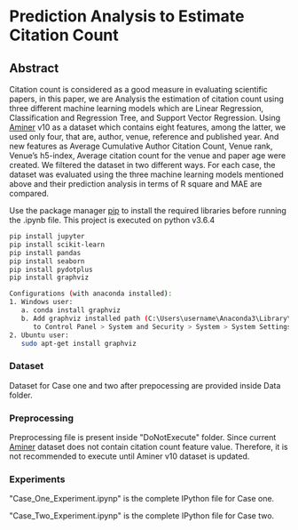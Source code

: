 
# Prediction Analysis to Estimate Citation Count
## Abstract
Citation count is considered as a good measure in evaluating scientific
papers, in this paper, we are Analysis the estimation of citation count using three different machine learning models which are Linear Regression, Classification and Regression Tree, and Support Vector Regression. Using [Aminer](http://aminer.org/lab-datasets/citation/dblp.v10.zip) v10 as a dataset which contains eight features, among the latter, we used only four, that are, author, venue, reference and published year. And new features
as Average Cumulative Author Citation Count, Venue rank, Venue’s h5-index, Average citation count for the venue and paper age were created. We filtered the dataset in two different ways. For each case, the dataset was evaluated using the three machine learning models mentioned above and their prediction analysis in terms of R square and MAE are compared.

Use the package manager [pip](https://pip.pypa.io/en/stable/) to install the required libraries before running the .ipynb file.
This project is executed on python v3.6.4

```bash
pip install jupyter
pip install scikit-learn
pip install pandas
pip install seaborn
pip install pydotplus
pip install graphviz

Configurations (with anaconda installed):
1. Windows user:
   a. conda install graphviz
   b. Add graphviz installed path (C:\Users\username\Anaconda3\Library\bin\graphviz) 
      to Control Panel > System and Security > System > System Settings > Environment Variables > Path > Edit > New
2. Ubuntu user:
   sudo apt-get install graphviz
```

### Dataset
Dataset for Case one and two after prepocessing are provided inside Data folder.
### Preprocessing
Preprocessing file is present inside "DoNotExecute" folder. Since current [Aminer](https://lfs.aminer.cn/lab-datasets/citation/dblp.v10.zip)  dataset does not contain citation count feature value. Therefore, it is not recommended to execute until Aminer v10 dataset is updated. 

### Experiments
"Case_One_Experiment.ipynp" is the complete IPython file for Case one. 

"Case_Two_Experiment.ipynp" is the complete IPython file for Case two.
